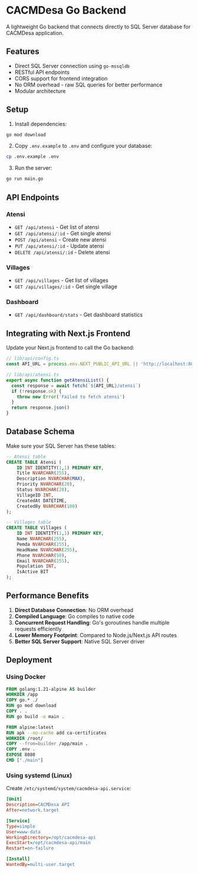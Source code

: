 # CACMDesa Go Backend

A lightweight Go backend that connects directly to SQL Server database for CACMDesa application.

## Features

- Direct SQL Server connection using `go-mssqldb`
- RESTful API endpoints
- CORS support for frontend integration
- No ORM overhead - raw SQL queries for better performance
- Modular architecture

## Setup

1. Install dependencies:
```bash
go mod download
```

2. Copy `.env.example` to `.env` and configure your database:
```bash
cp .env.example .env
```

3. Run the server:
```bash
go run main.go
```

## API Endpoints

### Atensi
- `GET /api/atensi` - Get list of atensi
- `GET /api/atensi/:id` - Get single atensi
- `POST /api/atensi` - Create new atensi
- `PUT /api/atensi/:id` - Update atensi
- `DELETE /api/atensi/:id` - Delete atensi

### Villages
- `GET /api/villages` - Get list of villages
- `GET /api/villages/:id` - Get single village

### Dashboard
- `GET /api/dashboard/stats` - Get dashboard statistics

## Integrating with Next.js Frontend

Update your Next.js frontend to call the Go backend:

```typescript
// lib/api/config.ts
const API_URL = process.env.NEXT_PUBLIC_API_URL || 'http://localhost:8080/api'

// lib/api/atensi.ts
export async function getAtensiList() {
  const response = await fetch(`${API_URL}/atensi`)
  if (!response.ok) {
    throw new Error('Failed to fetch atensi')
  }
  return response.json()
}
```

## Database Schema

Make sure your SQL Server has these tables:

```sql
-- Atensi table
CREATE TABLE Atensi (
    ID INT IDENTITY(1,1) PRIMARY KEY,
    Title NVARCHAR(255),
    Description NVARCHAR(MAX),
    Priority NVARCHAR(20),
    Status NVARCHAR(20),
    VillageID INT,
    CreatedAt DATETIME,
    CreatedBy NVARCHAR(100)
);

-- Villages table
CREATE TABLE Villages (
    ID INT IDENTITY(1,1) PRIMARY KEY,
    Name NVARCHAR(255),
    Pemda NVARCHAR(255),
    HeadName NVARCHAR(255),
    Phone NVARCHAR(50),
    Email NVARCHAR(255),
    Population INT,
    IsActive BIT
);
```

## Performance Benefits

1. **Direct Database Connection**: No ORM overhead
2. **Compiled Language**: Go compiles to native code
3. **Concurrent Request Handling**: Go's goroutines handle multiple requests efficiently
4. **Lower Memory Footprint**: Compared to Node.js/Next.js API routes
5. **Better SQL Server Support**: Native SQL Server driver

## Deployment

### Using Docker

```dockerfile
FROM golang:1.21-alpine AS builder
WORKDIR /app
COPY go.* ./
RUN go mod download
COPY . .
RUN go build -o main .

FROM alpine:latest
RUN apk --no-cache add ca-certificates
WORKDIR /root/
COPY --from=builder /app/main .
COPY .env .
EXPOSE 8080
CMD ["./main"]
```

### Using systemd (Linux)

Create `/etc/systemd/system/cacmdesa-api.service`:

```ini
[Unit]
Description=CACMDesa API
After=network.target

[Service]
Type=simple
User=www-data
WorkingDirectory=/opt/cacmdesa-api
ExecStart=/opt/cacmdesa-api/main
Restart=on-failure

[Install]
WantedBy=multi-user.target
```